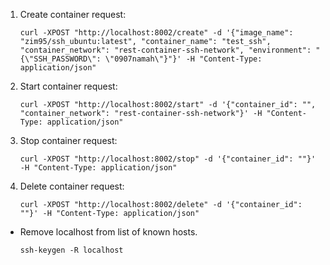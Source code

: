 1. Create container request:
    ```
    curl -XPOST "http://localhost:8002/create" -d '{"image_name": "zim95/ssh_ubuntu:latest", "container_name": "test_ssh", "container_network": "rest-container-ssh-network", "environment": "{\"SSH_PASSWORD\": \"0907namah\"}"}' -H "Content-Type: application/json"
    ```

2. Start container request:
    ```
    curl -XPOST "http://localhost:8002/start" -d '{"container_id": "", "container_network": "rest-container-ssh-network"}' -H "Content-Type: application/json"
    ```

3. Stop container request:
    ```
    curl -XPOST "http://localhost:8002/stop" -d '{"container_id": ""}' -H "Content-Type: application/json"
    ```

4. Delete container request:
    ```
    curl -XPOST "http://localhost:8002/delete" -d '{"container_id": ""}' -H "Content-Type: application/json"
    ```

- Remove localhost from list of known hosts.
    ```
    ssh-keygen -R localhost
    ```
